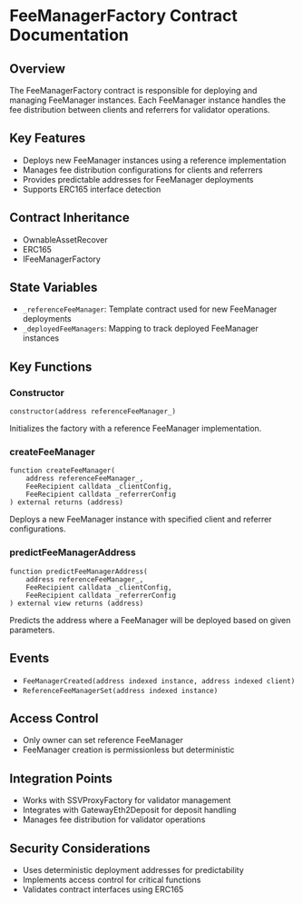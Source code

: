 # FeeManagerFactory Contract Documentation

## Overview

The FeeManagerFactory contract is responsible for deploying and managing FeeManager instances. Each FeeManager instance handles the fee distribution between clients and referrers for validator operations.

## Key Features

- Deploys new FeeManager instances using a reference implementation
- Manages fee distribution configurations for clients and referrers
- Provides predictable addresses for FeeManager deployments
- Supports ERC165 interface detection

## Contract Inheritance

- OwnableAssetRecover
- ERC165
- IFeeManagerFactory

## State Variables

- `_referenceFeeManager`: Template contract used for new FeeManager deployments
- `_deployedFeeManagers`: Mapping to track deployed FeeManager instances

## Key Functions

### Constructor

```solidity
constructor(address referenceFeeManager_)
```

Initializes the factory with a reference FeeManager implementation.

### createFeeManager

```solidity
function createFeeManager(
    address referenceFeeManager_,
    FeeRecipient calldata _clientConfig,
    FeeRecipient calldata _referrerConfig
) external returns (address)
```

Deploys a new FeeManager instance with specified client and referrer configurations.

### predictFeeManagerAddress

```solidity
function predictFeeManagerAddress(
    address referenceFeeManager_,
    FeeRecipient calldata _clientConfig,
    FeeRecipient calldata _referrerConfig
) external view returns (address)
```

Predicts the address where a FeeManager will be deployed based on given parameters.

## Events

- `FeeManagerCreated(address indexed instance, address indexed client)`
- `ReferenceFeeManagerSet(address indexed instance)`

## Access Control

- Only owner can set reference FeeManager
- FeeManager creation is permissionless but deterministic

## Integration Points

- Works with SSVProxyFactory for validator management
- Integrates with GatewayEth2Deposit for deposit handling
- Manages fee distribution for validator operations

## Security Considerations

- Uses deterministic deployment addresses for predictability
- Implements access control for critical functions
- Validates contract interfaces using ERC165
